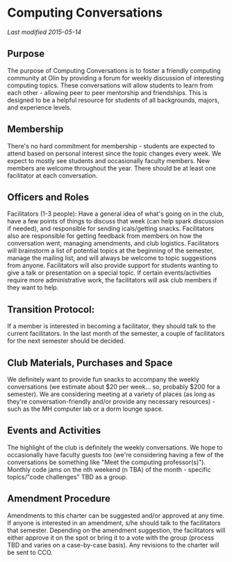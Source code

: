 # Computing Conversations
*Last modified 2015-05-14*
## Purpose
The purpose of Computing Conversations is to foster a friendly computing community at Olin by providing a forum for weekly discussion of interesting computing topics. These conversations will allow students to learn from each other - allowing peer to peer mentorship and friendships. This is designed to be a helpful resource for students of all backgrounds, majors, and experience levels.
## Membership
There's no hard commitment for membership - students are expected to attend based on personal interest since the topic changes every week. We expect to mostly see students and occasionally faculty members. New members are welcome throughout the year. There should be at least one facilitator at each conversation.
## Officers and Roles
Facilitators (1-3 people): Have a general idea of what's going on in the club, have a few points of things to discuss that week (can help spark discussion if needed), and responsible for sending icals/getting snacks.
Facilitators also are responsible for getting feedback from members on how the conversation went, managing amendments, and club logistics.
Facilitators will brainstorm a list of potential topics at the beginning of the semester, manage the mailing list, and will always be welcome to topic suggestions from anyone. Facilitators will also provide support for students wanting to give a talk or presentation on a special topic. 
If certain events/activities require more administrative work, the facilitators will ask club members if they want to help.
## Transition Protocol:
If a member is interested in becoming a facilitator, they should talk to the current facilitators.
In the last month of the semester, a couple of facilitators for the next semester should be decided. 
## Club Materials, Purchases and Space
We definitely want to provide fun snacks to accompany the weekly conversations (we estimate about $20 per week... so, probably $200 for a semester).
We are considering meeting at a variety of places (as long as they're conversation-friendly and/or provide any necessary resources) - such as the MH computer lab or a dorm lounge space. 
## Events and Activities
The highlight of the club is definitely the weekly conversations. We hope to occasionally have faculty guests too (we're considering having a few of the conversations be something like "Meet the computing professor(s)").
Monthly code jams on the nth weekend (n TBA) of the month - specific topics/"code challenges" TBD as a group.
## Amendment Procedure
Amendments to this charter can be suggested and/or approved at any time. If anyone is interested in an amendment, s/he should talk to the facilitators that semester. Depending on the amendment suggestion, the facilitators will either approve it on the spot or bring it to a vote with the group (process TBD and varies on a case-by-case basis). Any revisions to the charter will be sent to CCO.
